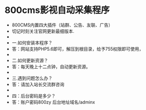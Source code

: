 # 800cms影视自动采集程序

* 800CMS内置四大插件（站群、公告、友联、广告）
* 切记时刻关注官网更新最细版本.
* 
* 一.如何安装本程序？
* 答：网站支持PHP5.6即可，解压到根目录，给予755权限即可使用，
* 
* 二.如何更新资源？
* 答：每天晚上十二点钟，自动更新资源。
* 
* 三.遇到问题怎么办？
* 答：请加入站长交流群咨询
* 
* 四：后台密码是多少？
* 答：账户密码800zy  后台地址域名/adminx

